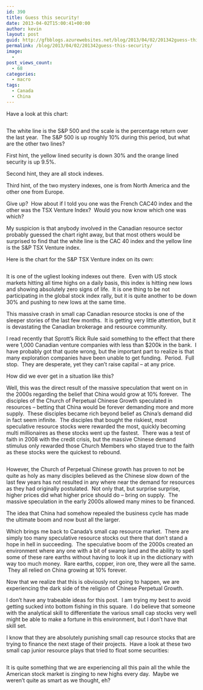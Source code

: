 ```yaml
---
id: 390
title: Guess this security!
date: 2013-04-02T15:00:41+00:00
author: kevin
layout: post
guid: http://gfbblogs.azurewebsites.net/blog/2013/04/02/201342guess-this-security/
permalink: /blog/2013/04/02/201342guess-this-security/
image:
  - 
post_views_count:
  - 68
categories:
  - macro
tags:
  - Canada
  - China
---
```

Have a look at this chart:

<img class="aligncenter" alt="" src="http://themacrotourist.com/blogs/SPCACVEN%20Apr%2002%2013.gif" />

The white line is the S&P 500 and the scale is the percentage return over the last year.  The S&P 500 is up roughly 10% during this period, but what are the other two lines?

First hint, the yellow lined security is down 30% and the orange lined security is up 9.5%.

Second hint, they are all stock indexes.

Third hint, of the two mystery indexes, one is from North America and the other one from Europe.

Give up?  How about if I told you one was the French CAC40 index and the other was the TSX Venture Index?  Would you now know which one was which?

My suspicion is that anybody involved in the Canadian resource sector probably guessed the chart right away, but that most others would be surprised to find that the white line is the CAC 40 index and the yellow line is the S&P TSX Venture index.

Here is the chart for the S&P TSX Venture index on its own:

<img class="aligncenter" alt="" src="http://themacrotourist.com/blogs/SPTSXVEN%20Apr%2002%2013.gif" /><img class="aligncenter" alt="" src="http://static.squarespace.com/static/500f3df9e4b006cb9ec150a3/50c60ecbe4b026203261b4d3/515aeafde4b0c7150a1401e0/1364912893834/dead-beaver.jpg" />

It is one of the ugliest looking indexes out there.  Even with US stock markets hitting all time highs on a daily basis, this index is hitting new lows and showing absolutely zero signs of life.  It is one thing to be not participating in the global stock index rally, but it is quite another to be down 30% and pushing to new lows at the same time.

This massive crash in small cap Canadian resource stocks is one of the sleeper stories of the last few months.  It is getting very little attention, but it is devastating the Canadian brokerage and resource community.

I read recently that Sprott&#8217;s Rick Rule said something to the effect that there were 1,000 Canadian venture companies with less than $200k in the bank.  I have probably got that quote wrong, but the important part to realize is that many exploration companies have been unable to get funding.  Period.  Full stop.  They are desperate, yet they can&#8217;t raise capital &#8211; at any price.

How did we ever get in a situation like this?

Well, this was the direct result of the massive speculation that went on in the 2000s regarding the belief that China would grow at 10% forever.  The disciples of the Church of Perpetual Chinese Growth speculated in resources &#8211; betting that China would be forever demanding more and more supply.  These disciples became rich beyond belief as China&#8217;s demand did in fact seem infinite.  The disciples that bought the riskiest, most speculative resource stocks were rewarded the most, quickly becoming multi millionaires as these stocks went up the fastest.  There was a test of faith in 2008 with the credit crisis, but the massive Chinese demand stimulus only rewarded those Church Members who stayed true to the faith as these stocks were the quickest to rebound.

<img class="aligncenter" alt="" src="http://themacrotourist.com/blogs/SPTSXVen%205%20Yr%20Apr%2002%2013.gif" />

However, the Church of Perpetual Chinese growth has proven to not be quite as holy as many disciples believed as the Chinese slow down of the last few years has not resulted in any where near the demand for resources as they had originally postulated.  Not only that, but surprise surprise, higher prices did what higher price should do &#8211; bring on supply.  The massive speculation in the early 2000s allowed many mines to be financed.

The idea that China had somehow repealed the business cycle has made the ultimate boom and now bust all the larger.

Which brings me back to Canada&#8217;s small cap resource market.  There are simply too many speculative resource stocks out there that don&#8217;t stand a hope in hell in succeeding.  The speculative boom of the 2000s created an environment where any one with a bit of swamp land and the ability to spell some of these rare earths without having to look it up in the dictionary with way too much money.  Rare earths, copper, iron ore, they were all the same.  They all relied on China growing at 10% forever.

Now that we realize that this is obviously not going to happen, we are experiencing the dark side of the religion of Chinese Perpetual Growth.

I don&#8217;t have any trabeable ideas for this post.  I am trying my best to avoid getting sucked into bottom fishing in this square.  I do believe that someone with the analytical skill to differentiate the various small cap stocks very well might be able to make a fortune in this environment, but I don&#8217;t have that skill set.

I know that they are absolutely punishing small cap resource stocks that are trying to finance the next stage of their projects.  Have a look at these two small cap junior resource plays that tried to float some securities:

<img class="aligncenter" alt="" src="http://themacrotourist.com/blogs/SGR%20Apr%2002%2013.gif" /><img class="aligncenter" alt="" src="http://themacrotourist.com/blogs/BAA%20Apr%2002%2013.gif" />

It is quite something that we are experiencing all this pain all the while the American stock market is zinging to new highs every day.  Maybe we weren&#8217;t quite as smart as we thought, eh?